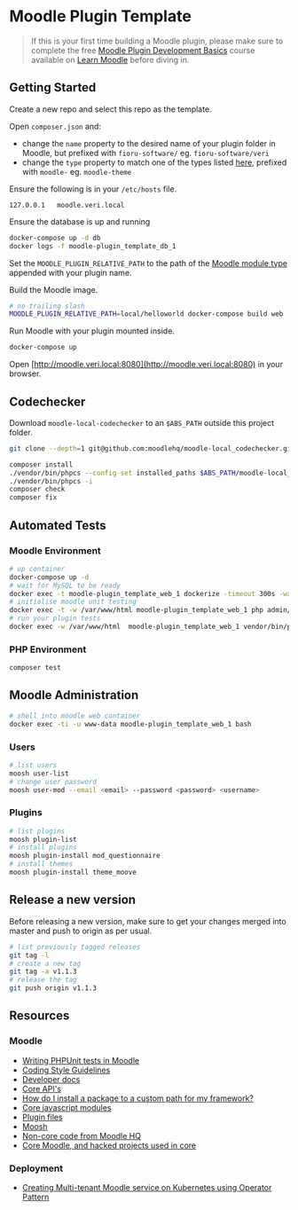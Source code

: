 # Moodle Plugin Template

> If this is your first time building a Moodle plugin, please make sure to complete the free [Moodle Plugin Development Basics](https://learn.moodle.org/course/view.php?id=26428) course available on [Learn Moodle](https://learn.moodle.org) before diving in. 

## Getting Started

Create a new repo and select this repo as the template.

Open `composer.json` and:

- change the `name` property to the desired name of your plugin folder in Moodle, but prefixed with `fioru-software/`  eg. `fioru-software/veri`
- change the `type` property to match one of the types listed [here](https://github.com/composer/installers/blob/main/src/Composer/Installers/MoodleInstaller.php), prefixed with `moodle-` eg. `moodle-theme` 

Ensure the following is in your `/etc/hosts` file.

```hosts
127.0.0.1   moodle.veri.local
```

Ensure the database is up and running

```sh
docker-compose up -d db
docker logs -f moodle-plugin_template_db_1
```

Set the `MOODLE_PLUGIN_RELATIVE_PATH` to the path of the [Moodle module type](https://docs.moodle.org/dev/Plugin_types) appended with your plugin name. 

Build the Moodle image.

```sh
# no trailing slash
MOODLE_PLUGIN_RELATIVE_PATH=local/helloworld docker-compose build web
```

Run Moodle with your plugin mounted inside.

```sh 
docker-compose up
```

Open [http://moodle.veri.local:8080](http://moodle.veri.local:8080) in your browser.


## Codechecker

Download `moodle-local-codechecker` to an `$ABS_PATH` outside this project folder.

```sh
git clone --depth=1 git@github.com:moodlehq/moodle-local_codechecker.git
```

```sh
composer install
./vendor/bin/phpcs --config-set installed_paths $ABS_PATH/moodle-local_codechecker
./vendor/bin/phpcs -i
composer check
composer fix
```

## Automated Tests

### Moodle Environment

```sh
# up container
docker-compose up -d
# wait for MySQL to be ready
docker exec -t moodle-plugin_template_web_1 dockerize -timeout 300s -wait tcp://db:3306
# initialise moodle unit testing
docker exec -t -w /var/www/html moodle-plugin_template_web_1 php admin/tool/phpunit/cli/init.php
# run your plugin tests
docker exec -w /var/www/html  moodle-plugin_template_web_1 vendor/bin/phpunit --test-suffix="_test.php" --testdox --colors=always local/example/tests
```

### PHP Environment

```sh
composer test
```

## Moodle Administration

```sh
# shell into moodle web container
docker exec -ti -u www-data moodle-plugin_template_web_1 bash
```
### Users

```sh
# list users
moosh user-list
# change user password
moosh user-mod --email <email> --password <password> <username>
```

### Plugins

```sh
# list plugins
moosh plugin-list
# install plugins
moosh plugin-install mod_questionnaire
# install themes
moosh plugin-install theme_moove
```

## Release a new version

Before releasing a new version, make sure to get your changes merged into master and push to origin as per usual.

```sh
# list previously tagged releases
git tag -l
# create a new tag
git tag -a v1.1.3
# release the tag
git push origin v1.1.3
```

## Resources

### Moodle

- [Writing PHPUnit tests in Moodle](https://docs.moodle.org/dev/Writing_PHPUnit_tests)
- [Coding Style Guidelines](https://docs.moodle.org/dev/Coding_style)
- [Developer docs](https://docs.moodle.org/dev/Main_Page)
- [Core API's](https://docs.moodle.org/dev/Core_APIs)
- [How do I install a package to a custom path for my framework?](https://getcomposer.org/doc/faqs/how-do-i-install-a-package-to-a-custom-path-for-my-framework.md)
- [Core javascript modules](https://docs.moodle.org/dev/Useful_core_Javascript_modules)
- [Plugin files](https://docs.moodle.org/dev/Plugin_files)
- [Moosh](https://moosh-online.com/)
- [Non-core code from Moodle HQ](https://github.com/moodlehq/)
- [Core Moodle, and hacked projects used in core ](https://github.com/moodle)

### Deployment

- [Creating Multi-tenant Moodle service on Kubernetes using Operator Pattern](https://itnext.io/creating-multi-tenant-moodle-service-on-kubernetes-using-operator-pattern-a4fd418d47ad)
